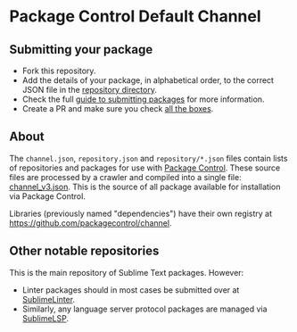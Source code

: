 # Package Control Default Channel

## Submitting your package

- Fork this repository.
- Add the details of your package, in alphabetical order,
  to the correct JSON file in the [repository directory][repodir].
- Check the full [guide to submitting packages][guide] for more information.
- Create a PR and make sure you check [all the boxes][prtemplate].

[repodir]: https://github.com/wbond/package_control_channel/tree/master/repository
[guide]: https://docs.sublimetext.io/guide/package-control/submitting.html
[prtemplate]: https://github.com/wbond/package_control_channel/blob/master/.github/PULL_REQUEST_TEMPLATE.md


## About

The `channel.json`, `repository.json` and `repository/*.json` files
contain lists of repositories and packages for use with
[Package Control](https://packagecontrol.io).
These source files are processed by a crawler
and compiled into a single file:
[channel_v3.json](https://packagecontrol.io/channel_v3.json).
This is the source of all package available for installation via Package Control.

Libraries (previously named "dependencies") have their own registry at https://github.com/packagecontrol/channel.



## Other notable repositories

This is the main repository of Sublime Text packages. However:

- Linter packages should in most cases be submitted over at [SublimeLinter](https://github.com/SublimeLinter/package_control_channel).
- Similarly, any language server protocol packages are managed via [SublimeLSP](https://github.com/sublimelsp/repository).

